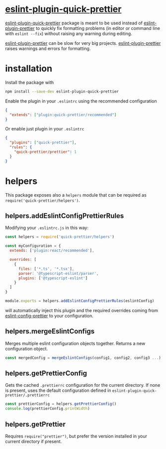 # [eslint-plugin-quick-prettier](https://github.com/SalvatorePreviti/eslint-plugin-quick-prettier)

[eslint-plugin-quick-prettier](https://github.com/SalvatorePreviti/eslint-plugin-quick-prettier) package is meant to be used instead of [eslint-plugin-prettier](https://github.com/prettier/eslint-plugin-prettier) to
quickly fix formatting problems (in editor or command line with `eslint --fix`) without raising any warning during editing.

[eslint-plugin-prettier](https://github.com/prettier/eslint-plugin-prettier) can be slow for very big projects.
[eslint-plugin-prettier](https://github.com/prettier/eslint-plugin-prettier) raises warnings and errors for formatting.

# installation

Install the package with

```sh
npm install --save-dev eslint-plugin-quick-prettier
```

Enable the plugin in your `.eslintrc` using the recommended configuration

```json
{
  "extends": ["plugin:quick-prettier/recommended"]
}
```

Or enable just plugin in your `.eslintrc`

```json
{
  "plugins": ["quick-prettier"],
  "rules": {
    "quick-prettier/prettier": 1
  }
}
```

# helpers

This package exposes also a `helpers` module that can be required as `require('quick-prettier/helpers')`.

## helpers.addEslintConfigPrettierRules

Modifying your `.eslintrc.js` in this way:

```js
const helpers = require('quick-prettier/helpers')

const myConfiguration = {
  extends: ['plugin:react/recommended'],

  overrides: [
    {
      files: ['*.ts', '*.tsx'],
      parser: '@typescript-eslint/parser',
      plugins: ['@typescript-eslint']
    }
  ]
}

module.exports = helpers.addEslintConfigPrettierRules(eslintConfig)
```

will automatically inject this plugin and the required overrides coming from [eslint-config-prettier](https://github.com/prettier/eslint-config-prettier) to your configuration.

## helpers.mergeEslintConfigs

Merges multiple eslint configuration objects together.
Returns a new configuration object.

```js
const mergedConfig = mergeEslintConfigs(config1, config2, config3 ...)
```

## helpers.getPrettierConfig

Gets the cached `.prettierrc` configuration for the current directory.
If none is present, uses the default configuration defined in `eslint-plugin-quick-prettier/.prettierrc`

```js
const prettierConfig = helpers.getPrettierConfig()
console.log(prettierConfig.printWidth)
```

## helpers.getPrettier

Requires `require("prettier")`, but prefer the version installed in your current directory if present.
